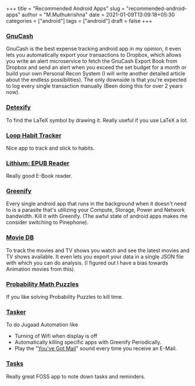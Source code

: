 +++
title = "Recommended Android Apps"
slug = "recommended-android-apps"
author = "M.Muthukrishna"
date = 2021-01-09T13:09:18+05:30
categories = ["android"]
tags = ["android"]
draft = false
+++

### [GnuCash](https://play.google.com/store/apps/details?id=org.gnucash.android&hl=en_IN&gl=US)

GnuCash is the best expense tracking android app in my opinion, it even lets you automatically export your transactions to Dropbox, which allows you write an alert microservice to fetch the GnuCash Export Book from Dropbox and send an alert when you exceed the set budget for a month or build your own Personal Recon System (I will write another detailed article about the endless possibilities). The only downside is that you're expected to log every single transaction manually (Been doing this for over 2 years now).

### [Detexify](https://play.google.com/store/apps/details?id=website.marty.detexify&hl=en_IN&gl=US)

To find the LaTeX symbol by drawing it. Really useful if you use LaTeX a lot.

### [Loop Habit Tracker](https://play.google.com/store/apps/details?id=org.isoron.uhabits&hl=en&gl=US)

Nice app to track and stick to habits.

### [Lithium: EPUB Reader](https://play.google.com/store/apps/details?id=com.faultexception.reader&hl=en_IN&gl=US)

Really good E-Book reader.

### [Greenify](https://play.google.com/store/apps/details?id=com.oasisfeng.greenify&hl=en)

Every single android app that runs in the background when it doesn't need to is a parasite that's utilizing your Compute, Storage, Power and Network bandwidth. Kill it with Greenify. (The awful state of android apps makes me consider switching to Pinephone).

### [Movie DB](https://f-droid.org/en/packages/org.notabug.lifeuser.moviedb/)

To track the movies and TV shows you watch and see the latest movies and TV shows available. It even lets you export your data in a single JSON file with which you can do analysis. (I figured out I have a bias towards Animation movies from this).

### [Probability Math Puzzles](https://play.google.com/store/apps/details?id=atorch.statspuzzles&hl=en_IN&gl=US)

If you like solving Probability Puzzles to kill time.

### [Tasker](https://play.google.com/store/apps/details?id=net.dinglisch.android.taskerm&hl=en_IN&gl=US)

To do Jugaad Automation like
- Turning of Wifi when display is off
- Automatically killing specific apps with Greenify Periodically.
- Play the "[You've Got Mail](https://www.youtube.com/watch?v=gFBLiHpkcOk)" sound every time you receive an E-Mail.

### [Tasks](https://f-droid.org/en/packages/org.tasks/)

Really great FOSS app to note down tasks and reminders.
